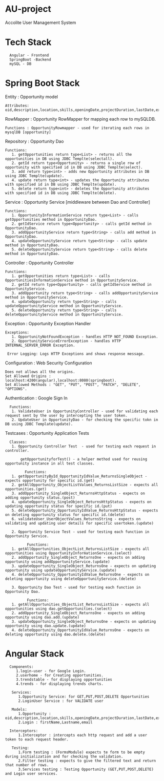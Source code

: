 # AU-project
Accolite User Management System

# Tech Stack
      Angular - Frontend
      SpringBoot -Backend
      mySQL - DB

#  Spring Boot Stack
Entity : Opportunity model

    Attributes: oid,description,location,skills,openingDate,projectDuration,lastDate,experience,managerName,managerEmail

RowMapper : Opportunity RowMapper for mapping each row to mySQLDB.

    Functions : OpportunityRowmapper - used for iterating each rows in mysqlDB [opportunity]

Repository : Opportunity Dao

    Functions: 
       1. getOpportunities return type<List> - returns all the opportunities in DB using JDBC Templte(selectall).
       2. getId return type<Opportunity> - returns a single row of opportunity with specified id in DB using JDBC Templte(select).
       3. add return type<int> - adds new Opportunity attributes in DB using JDBC Templte(update).
       4. update return type<int> - updates the Opportunity attributes with specified id in DB using JDBC Templte(update).
       5. delete return type<int> - deletes the Opportunity attributes with specified id in DB using JDBC Templte(delete).
       
Service : Opportunity Service [middleware between Dao and Controller]
 
    Functions: 
       1. OpportunityInformationService return type<List> - calls getOpportunities method in OpportunityDao.
       2. getIdService return type<Opportunity> - calls getId method in OpportunityDao.
       3. addOpportunityService return type<String> - calls add method in OpportunityDao.
       4. updateOpportunityService return type<String> - calls update method in OpportunityDao.
       5. deleteOpportunityService return type<String> - calls delete method in OpportunityDao.   
       
Controller : Opportunity Controller
 
    Functions: 
       1. getOpportunities return type<List> - calls OpportunitiesInformationService method in OpportunityService.
       2. getId return type<Opportunity> - calls getIdService method in OpportunityService.
       3. addOpportunity return type<String> - calls addOpportunityService method in OpportunityService.
       4. updateOpportunity return type<String> - calls updateOpportunityService method in OpportunityService.
       5. deleteOpportunity return type<String> - calls deleteOpportunityService method in OpportunityService.
       
 Exception : Opportunity Exception Handler
 
    Exceptions: 
       1. OpportunityNotFoundException - handles HTTP NOT_FOUND Exception.
       2. OpportunityServiceErrorException - handles HTTP INTERNAL_SERVER_ERROR Exception.
       
     Error Logging: Logs HTTP Exceptions and shows response message. 
     
 Configuration : Web Security Configuration
 
    Does not allows all the origins.
    Set Allowed Origins : localhost:4200(angular),localhost:8080(springboot).
    Set Allowed Methods : "GET", "PUT", "POST", "PATCH", "DELETE", "OPTIONS".
    
 Authentication : Google Sign In
 
      Functions: 
       1. ValidateUser in OpportunityController - used for validating each request sent by the user by intercepting the user token.
       2. UpdateUser in OpportunityDao - for checking the specific tokn in DB using JDBC Template(update).
       
  Testcases : Opportunity Application Tests
 
      Classes: 
       1. Opportunity Controller Test  - used for testing each request in controller.
           
           getOpportunityforTest() - a helper method used for reusing opportunity instance in all test classes.  
             
             Functions: 
       1. getOpportunityById_OpportunityIdValue_ReturnsSingleObject - expects opportunity for specific id.(get)
       2. getAllOpportunity_ObjectListValues_ReturnsListSize - expects all opportunities.(get)
       3. addOpportunity_SingleObject_ReturnsHttpStatus - expects on adding opportunity status.(post)
       4. updateOpportunity_SingleObject_ReturnsHttpStatus - expects on updating opportunity status for specific id.(put)
       5. deleteOpportunity_OpportunityIdValue_ReturnsHttpStatus - expects on deleting opportunity status for specific id.(delete)
       6. validateUser_UserObjectValues_ReturnsString - expects on validating and updating user details for specific usertoken.(update)
       
       2. Opportunity Service Test - used for testing each function in Opportunity Service.
      
              Functions: 
       1. getAllOpportunities_ObjectList_ReturnsListSize - expects all opportunities using OpportunityInformationService.(select)
       2. addOpportunity_SingleObject_ReturnsOne - expects on adding opportunity using addOpportunityService.(update)
       3. updateOpportunity_SingleObject_ReturnsOne - expects on updating opportunity using updateOpportunityService.(update)
       4. deleteOpportunity_OpportunityIdValue_ReturnsOne - expects on deleting opportunity using deleteOpportunityService.(delete) 
  
       3. Opportunity Dao Test - used for testing each function in Opportunity Dao.
      
              Functions: 
       1. getAllOpportunities_ObjectList_ReturnsListSize - expects all opportunities using dao.getOpportunities.(select)
       2. addOpportunity_SingleObject_ReturnsOne - expects on adding opportunity using dao.add.(update)
       3. updateOpportunity_SingleObject_ReturnsOne - expects on updating opportunity using dao.update.(update)
       4. deleteOpportunity_OpportunityIdValue_ReturnsOne - expects on deleting opportunity using dao.delete.(delete) 
  
  
  #  Angular Stack
  
      Components:
         1.login-user - for Google Login.
         2.userhome - for Creating opportunities.
         3.trendstable - for displaying opportunities
         4.trends - for displaying trends charts.
        
       Services:
          1.Opportunity Service: for GET,PUT,POST,DELETE Opportunities
          2.LoginUser Service : for VALIDATE user
          
       Models:
          1.Opportunity : oid,description,location,skills,openingDate,projectDuration,lastDate,experience,managerName,managerEmail
          2.Login : firstName,Lastname,email
          
      Interceptors:
          1.Interceptor : intercepts each http request and add a user token to each request header. 

       Testing:
          1.Form testing : (FormsModule) expects te form to be empty during initialization and for checking the validation.
          2.Filter testing : expects to give the filtered text and return that number of rows.
          3.Services testing : Testing Opportunity (GET,PUT,POST,DELETE) and Login user services.


